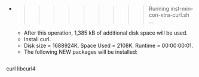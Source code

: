 * >>>>>>>>> Running inst-min-con-xtra-curl.sh ...
  * After this operation, 1,385 kB of additional disk space will be used.
  * Install curl.
  * Disk size = 1688924K. Space Used = 2108K. Runtime = 00:00:00:01.
  * The following NEW packages will be installed:
  ```bash
curl libcurl4
  ```
